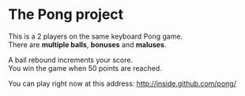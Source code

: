 # The Pong project

This is a 2 players on the same keyboard Pong game.  
There are **multiple balls**, **bonuses** and **maluses**.

A ball rebound increments your score.  
You win the game when 50 points are reached.

You can play right now at this address: http://inside.github.com/pong/
